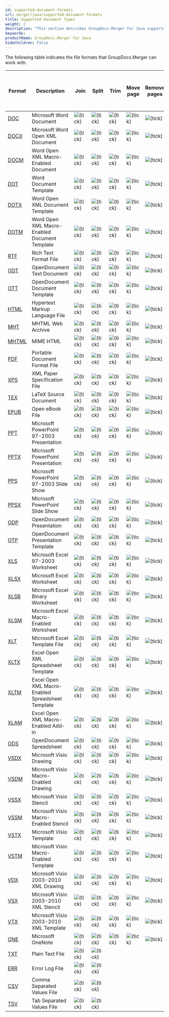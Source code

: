 ```yaml
---
id: supported-document-formats
url: merger/java/supported-document-formats
title: Supported Document Types
weight: 2
description: "This section describes GroupDocs.Merger for Java supported document types"
keywords: 
productName: GroupDocs.Merger for Java
hideChildren: False
---
```

The following table indicates the file formats that GroupDocs.Merger can work with.

| Format | Description | Join | Split | Trim | Move page | Remove pages | Swap pages | Change page orientation | Rotate pages | Import document | Cross-format merge to PDF / XPS | Cross-format merge to DOC / DOCX |
| --- | --- | --- | --- | --- | --- | --- | --- | --- | --- | --- | --- | --- |
| [DOC](https://wiki.fileformat.com/word-processing/doc/) | Microsoft Word Document | ![(tick)](merger/net/images/check.png) | ![(tick)](merger/net/images/check.png) | ![(tick)](merger/net/images/check.png) | ![(tick)](merger/net/images/check.png) | ![(tick)](merger/net/images/check.png) | ![(tick)](merger/net/images/check.png) | ![(tick)](merger/net/images/check.png) |   | ![(tick)](merger/net/images/check.png) | ![(tick)](merger/net/images/check.png) |   |
| [DOCX](https://wiki.fileformat.com/word-processing/docx/) | Microsoft Word Open XML Document | ![(tick)](merger/net/images/check.png) | ![(tick)](merger/net/images/check.png) | ![(tick)](merger/net/images/check.png) | ![(tick)](merger/net/images/check.png) | ![(tick)](merger/net/images/check.png) | ![(tick)](merger/net/images/check.png) | ![(tick)](merger/net/images/check.png) |   | ![(tick)](merger/net/images/check.png) | ![(tick)](merger/net/images/check.png) |   |
| [DOCM](https://wiki.fileformat.com/word-processing/docm/) | Word Open XML Macro-Enabled Document | ![(tick)](merger/net/images/check.png) | ![(tick)](merger/net/images/check.png) | ![(tick)](merger/net/images/check.png) | ![(tick)](merger/net/images/check.png) | ![(tick)](merger/net/images/check.png) | ![(tick)](merger/net/images/check.png) | ![(tick)](merger/net/images/check.png) |   | ![(tick)](merger/net/images/check.png) | ![(tick)](merger/net/images/check.png) |   |
| [DOT](https://wiki.fileformat.com/word-processing/dot/) | Word Document Template | ![(tick)](merger/net/images/check.png) | ![(tick)](merger/net/images/check.png) | ![(tick)](merger/net/images/check.png) | ![(tick)](merger/net/images/check.png) | ![(tick)](merger/net/images/check.png) | ![(tick)](merger/net/images/check.png) | ![(tick)](merger/net/images/check.png) |   | ![(tick)](merger/net/images/check.png) | ![(tick)](merger/net/images/check.png) |   |
| [DOTX](https://wiki.fileformat.com/word-processing/dotx/) | Word Open XML Document Template | ![(tick)](merger/net/images/check.png) | ![(tick)](merger/net/images/check.png) | ![(tick)](merger/net/images/check.png) | ![(tick)](merger/net/images/check.png) | ![(tick)](merger/net/images/check.png) | ![(tick)](merger/net/images/check.png) | ![(tick)](merger/net/images/check.png) |   | ![(tick)](merger/net/images/check.png) | ![(tick)](merger/net/images/check.png) |   |
| [DOTM](https://wiki.fileformat.com/word-processing/dotm/) | Word Open XML Macro-Enabled Document Template | ![(tick)](merger/net/images/check.png) | ![(tick)](merger/net/images/check.png) | ![(tick)](merger/net/images/check.png) | ![(tick)](merger/net/images/check.png) | ![(tick)](merger/net/images/check.png) | ![(tick)](merger/net/images/check.png) | ![(tick)](merger/net/images/check.png) |   | ![(tick)](merger/net/images/check.png) | ![(tick)](merger/net/images/check.png) |   |
| [RTF](https://wiki.fileformat.com/word-processing/rtf/) | Rich Text Format File | ![(tick)](merger/net/images/check.png) | ![(tick)](merger/net/images/check.png) | ![(tick)](merger/net/images/check.png) | ![(tick)](merger/net/images/check.png) | ![(tick)](merger/net/images/check.png) | ![(tick)](merger/net/images/check.png) | ![(tick)](merger/net/images/check.png) |   | ![(tick)](merger/net/images/check.png) | ![(tick)](merger/net/images/check.png) |   |
| [ODT](https://wiki.fileformat.com/word-processing/odt/) | OpenDocument Text Document | ![(tick)](merger/net/images/check.png) | ![(tick)](merger/net/images/check.png) | ![(tick)](merger/net/images/check.png) | ![(tick)](merger/net/images/check.png) | ![(tick)](merger/net/images/check.png) | ![(tick)](merger/net/images/check.png) | ![(tick)](merger/net/images/check.png) |   | ![(tick)](merger/net/images/check.png) | ![(tick)](merger/net/images/check.png) |   |
| [OTT](https://wiki.fileformat.com/word-processing/ott/) | OpenDocument Document Template | ![(tick)](merger/net/images/check.png) | ![(tick)](merger/net/images/check.png) | ![(tick)](merger/net/images/check.png) | ![(tick)](merger/net/images/check.png) | ![(tick)](merger/net/images/check.png) | ![(tick)](merger/net/images/check.png) | ![(tick)](merger/net/images/check.png) |   | ![(tick)](merger/net/images/check.png) | ![(tick)](merger/net/images/check.png) |   |
| [HTML](https://wiki.fileformat.com/web/html/) | Hypertext Markup Language File | ![(tick)](merger/net/images/check.png) | ![(tick)](merger/net/images/check.png) | ![(tick)](merger/net/images/check.png) | ![(tick)](merger/net/images/check.png) | ![(tick)](merger/net/images/check.png) | ![(tick)](merger/net/images/check.png) | ![(tick)](merger/net/images/check.png) |   |   | ![(tick)](merger/net/images/check.png) |   |
| [MHT](https://wiki.fileformat.com/web/mhtml/) | MHTML Web Archive | ![(tick)](merger/net/images/check.png) | ![(tick)](merger/net/images/check.png) | ![(tick)](merger/net/images/check.png) | ![(tick)](merger/net/images/check.png) | ![(tick)](merger/net/images/check.png) | ![(tick)](merger/net/images/check.png) | ![(tick)](merger/net/images/check.png) |   |   |   |   |
| [MHTML](https://wiki.fileformat.com/web/mhtml/) | MIME HTML | ![(tick)](merger/net/images/check.png) | ![(tick)](merger/net/images/check.png) | ![(tick)](merger/net/images/check.png) | ![(tick)](merger/net/images/check.png) | ![(tick)](merger/net/images/check.png) | ![(tick)](merger/net/images/check.png) | ![(tick)](merger/net/images/check.png) |   |   |   |   |
| [PDF](https://wiki.fileformat.com/view/pdf/) | Portable Document Format File | ![(tick)](merger/net/images/check.png) | ![(tick)](merger/net/images/check.png) | ![(tick)](merger/net/images/check.png) | ![(tick)](merger/net/images/check.png) | ![(tick)](merger/net/images/check.png) | ![(tick)](merger/net/images/check.png) | ![(tick)](merger/net/images/check.png) | ![(tick)](merger/net/images/check.png) | ![(tick)](merger/net/images/check.png) | ![(tick)](merger/net/images/check.png) | ![(tick)](merger/net/images/check.png) |
| [XPS](https://wiki.fileformat.com/page-description-language/xps/) | XML Paper Specification File | ![(tick)](merger/net/images/check.png) | ![(tick)](merger/net/images/check.png) | ![(tick)](merger/net/images/check.png) | ![(tick)](merger/net/images/check.png) | ![(tick)](merger/net/images/check.png) | ![(tick)](merger/net/images/check.png) | ![(tick)](merger/net/images/check.png) | ![(tick)](merger/net/images/check.png) |   | ![(tick)](merger/net/images/check.png) | ![(tick)](merger/net/images/check.png) |
| [TEX](https://wiki.fileformat.com/page-description-language/tex/) | LaTeX Source Document | ![(tick)](merger/net/images/check.png) | ![(tick)](merger/net/images/check.png) | ![(tick)](merger/net/images/check.png) | ![(tick)](merger/net/images/check.png) | ![(tick)](merger/net/images/check.png) | ![(tick)](merger/net/images/check.png) | ![(tick)](merger/net/images/check.png) | ![(tick)](merger/net/images/check.png) |   | ![(tick)](merger/net/images/check.png) | ![(tick)](merger/net/images/check.png) |
| [EPUB](https://wiki.fileformat.com/ebook/epub/) | Open eBook File | ![(tick)](merger/net/images/check.png) | ![(tick)](merger/net/images/check.png) | ![(tick)](merger/net/images/check.png) | ![(tick)](merger/net/images/check.png) | ![(tick)](merger/net/images/check.png) | ![(tick)](merger/net/images/check.png) | ![(tick)](merger/net/images/check.png) | ![(tick)](merger/net/images/check.png) |   | ![(tick)](merger/net/images/check.png) | ![(tick)](merger/net/images/check.png) |
| [PPT](https://wiki.fileformat.com/presentation/ppt/) | Microsoft PowerPoint 97-2003 Presentation | ![(tick)](merger/net/images/check.png) | ![(tick)](merger/net/images/check.png) | ![(tick)](merger/net/images/check.png) | ![(tick)](merger/net/images/check.png) | ![(tick)](merger/net/images/check.png) | ![(tick)](merger/net/images/check.png) | ![(tick)](merger/net/images/check.png) |   | ![(tick)](merger/net/images/check.png) | ![(tick)](merger/net/images/check.png) |   |
| [PPTX](https://wiki.fileformat.com/presentation/pptx/) | Microsoft PowerPoint Presentation | ![(tick)](merger/net/images/check.png) | ![(tick)](merger/net/images/check.png) | ![(tick)](merger/net/images/check.png) | ![(tick)](merger/net/images/check.png) | ![(tick)](merger/net/images/check.png) | ![(tick)](merger/net/images/check.png) | ![(tick)](merger/net/images/check.png) |   | ![(tick)](merger/net/images/check.png) | ![(tick)](merger/net/images/check.png) |   |
| [PPS](https://wiki.fileformat.com/presentation/pps/) | Microsoft PowerPoint 97-2003 Slide Show | ![(tick)](merger/net/images/check.png) | ![(tick)](merger/net/images/check.png) | ![(tick)](merger/net/images/check.png) | ![(tick)](merger/net/images/check.png) | ![(tick)](merger/net/images/check.png) | ![(tick)](merger/net/images/check.png) | ![(tick)](merger/net/images/check.png) |   | ![(tick)](merger/net/images/check.png) | ![(tick)](merger/net/images/check.png) |   |
| [PPSX](https://wiki.fileformat.com/presentation/ppsx/) | Microsoft PowerPoint Slide Show | ![(tick)](merger/net/images/check.png) | ![(tick)](merger/net/images/check.png) | ![(tick)](merger/net/images/check.png) | ![(tick)](merger/net/images/check.png) | ![(tick)](merger/net/images/check.png) | ![(tick)](merger/net/images/check.png) | ![(tick)](merger/net/images/check.png) |   | ![(tick)](merger/net/images/check.png) | ![(tick)](merger/net/images/check.png) |   |
| [ODP](https://wiki.fileformat.com/presentation/odp/) | OpenDocument Presentation | ![(tick)](merger/net/images/check.png) | ![(tick)](merger/net/images/check.png) | ![(tick)](merger/net/images/check.png) | ![(tick)](merger/net/images/check.png) | ![(tick)](merger/net/images/check.png) | ![(tick)](merger/net/images/check.png) | ![(tick)](merger/net/images/check.png) |   | ![(tick)](merger/net/images/check.png) | ![(tick)](merger/net/images/check.png) |   |
| [OTP](https://wiki.fileformat.com/presentation/otp/) | OpenDocument Presentation Template | ![(tick)](merger/net/images/check.png) | ![(tick)](merger/net/images/check.png) | ![(tick)](merger/net/images/check.png) | ![(tick)](merger/net/images/check.png) | ![(tick)](merger/net/images/check.png) | ![(tick)](merger/net/images/check.png) | ![(tick)](merger/net/images/check.png) |   | ![(tick)](merger/net/images/check.png) | ![(tick)](merger/net/images/check.png) |   |
| [XLS](https://wiki.fileformat.com/spreadsheet/xls/) | Microsoft Excel 97-2003 Worksheet | ![(tick)](merger/net/images/check.png) | ![(tick)](merger/net/images/check.png) | ![(tick)](merger/net/images/check.png) | ![(tick)](merger/net/images/check.png) | ![(tick)](merger/net/images/check.png) | ![(tick)](merger/net/images/check.png) | ![(tick)](merger/net/images/check.png) |   | ![(tick)](merger/net/images/check.png) | ![(tick)](merger/net/images/check.png) |   |
| [XLSX](https://wiki.fileformat.com/spreadsheet/xlsx/) | Microsoft Excel Worksheet | ![(tick)](merger/net/images/check.png) | ![(tick)](merger/net/images/check.png) | ![(tick)](merger/net/images/check.png) | ![(tick)](merger/net/images/check.png) | ![(tick)](merger/net/images/check.png) | ![(tick)](merger/net/images/check.png) | ![(tick)](merger/net/images/check.png) |   | ![(tick)](merger/net/images/check.png) | ![(tick)](merger/net/images/check.png) |   |
| [XLSB](https://wiki.fileformat.com/spreadsheet/xlsb/) | Microsoft Excel Binary Worksheet | ![(tick)](merger/net/images/check.png) | ![(tick)](merger/net/images/check.png) | ![(tick)](merger/net/images/check.png) | ![(tick)](merger/net/images/check.png) | ![(tick)](merger/net/images/check.png) | ![(tick)](merger/net/images/check.png) | ![(tick)](merger/net/images/check.png) |   | ![(tick)](merger/net/images/check.png) | ![(tick)](merger/net/images/check.png) |   |
| [XLSM](https://wiki.fileformat.com/spreadsheet/xlsm/) | Microsoft Excel Macro-Enabled Worksheet | ![(tick)](merger/net/images/check.png) | ![(tick)](merger/net/images/check.png) | ![(tick)](merger/net/images/check.png) | ![(tick)](merger/net/images/check.png) | ![(tick)](merger/net/images/check.png) | ![(tick)](merger/net/images/check.png) | ![(tick)](merger/net/images/check.png) |   | ![(tick)](merger/net/images/check.png) | ![(tick)](merger/net/images/check.png) |   |
| [XLT](https://wiki.fileformat.com/spreadsheet/xlt/) | Microsoft Excel Template File | ![(tick)](merger/net/images/check.png) | ![(tick)](merger/net/images/check.png) | ![(tick)](merger/net/images/check.png) | ![(tick)](merger/net/images/check.png) | ![(tick)](merger/net/images/check.png) | ![(tick)](merger/net/images/check.png) | ![(tick)](merger/net/images/check.png) |   | ![(tick)](merger/net/images/check.png) | ![(tick)](merger/net/images/check.png) |   |
| [XLTX](https://wiki.fileformat.com/spreadsheet/xltx/) | Excel Open XML Spreadsheet Template | ![(tick)](merger/net/images/check.png) | ![(tick)](merger/net/images/check.png) | ![(tick)](merger/net/images/check.png) | ![(tick)](merger/net/images/check.png) | ![(tick)](merger/net/images/check.png) | ![(tick)](merger/net/images/check.png) | ![(tick)](merger/net/images/check.png) |   | ![(tick)](merger/net/images/check.png) | ![(tick)](merger/net/images/check.png) |   |
| [XLTM](https://wiki.fileformat.com/spreadsheet/xltm/) | Excel Open XML Macro-Enabled Spreadsheet Template | ![(tick)](merger/net/images/check.png) | ![(tick)](merger/net/images/check.png) | ![(tick)](merger/net/images/check.png) | ![(tick)](merger/net/images/check.png) | ![(tick)](merger/net/images/check.png) | ![(tick)](merger/net/images/check.png) | ![(tick)](merger/net/images/check.png) |   | ![(tick)](merger/net/images/check.png) | ![(tick)](merger/net/images/check.png) |   |
| [XLAM](https://www.file-extension.org/extensions/xlam) | Excel Open XML Macro-Enabled Add-in | ![(tick)](merger/net/images/check.png) | ![(tick)](merger/net/images/check.png) | ![(tick)](merger/net/images/check.png) | ![(tick)](merger/net/images/check.png) | ![(tick)](merger/net/images/check.png) | ![(tick)](merger/net/images/check.png) | ![(tick)](merger/net/images/check.png) |   | ![(tick)](merger/net/images/check.png) | ![(tick)](merger/net/images/check.png) |   |
| [ODS](https://wiki.fileformat.com/spreadsheet/ods/) | OpenDocument Spreadsheet | ![(tick)](merger/net/images/check.png) | ![(tick)](merger/net/images/check.png) | ![(tick)](merger/net/images/check.png) | ![(tick)](merger/net/images/check.png) | ![(tick)](merger/net/images/check.png) | ![(tick)](merger/net/images/check.png) | ![(tick)](merger/net/images/check.png) |   | ![(tick)](merger/net/images/check.png) | ![(tick)](merger/net/images/check.png) |   |
| [VSDX](https://wiki.fileformat.com/image/vsdx/) | Microsoft Visio Drawing | ![(tick)](merger/net/images/check.png) | ![(tick)](merger/net/images/check.png) | ![(tick)](merger/net/images/check.png) | ![(tick)](merger/net/images/check.png) | ![(tick)](merger/net/images/check.png) | ![(tick)](merger/net/images/check.png) | ![(tick)](merger/net/images/check.png) |   | ![(tick)](merger/net/images/check.png) |   |   |
| [VSDM](https://wiki.fileformat.com/image/vsdm/) | Microsoft Visio Macro-Enabled Drawing | ![(tick)](merger/net/images/check.png) | ![(tick)](merger/net/images/check.png) | ![(tick)](merger/net/images/check.png) | ![(tick)](merger/net/images/check.png) | ![(tick)](merger/net/images/check.png) | ![(tick)](merger/net/images/check.png) | ![(tick)](merger/net/images/check.png) |   | ![(tick)](merger/net/images/check.png) |   |   |
| [VSSX](https://wiki.fileformat.com/image/vssx/) | Microsoft Visio Stencil | ![(tick)](merger/net/images/check.png) | ![(tick)](merger/net/images/check.png) | ![(tick)](merger/net/images/check.png) | ![(tick)](merger/net/images/check.png) | ![(tick)](merger/net/images/check.png) | ![(tick)](merger/net/images/check.png) | ![(tick)](merger/net/images/check.png) |   | ![(tick)](merger/net/images/check.png) |   |   |
| [VSSM](https://wiki.fileformat.com/image/vssm/) | Microsoft Visio Macro-Enabled Stencil | ![(tick)](merger/net/images/check.png) | ![(tick)](merger/net/images/check.png) | ![(tick)](merger/net/images/check.png) | ![(tick)](merger/net/images/check.png) | ![(tick)](merger/net/images/check.png) | ![(tick)](merger/net/images/check.png) | ![(tick)](merger/net/images/check.png) |   | ![(tick)](merger/net/images/check.png) |   |   |
| [VSTX](https://wiki.fileformat.com/image/vstx/) | Microsoft Visio Template | ![(tick)](merger/net/images/check.png) | ![(tick)](merger/net/images/check.png) | ![(tick)](merger/net/images/check.png) | ![(tick)](merger/net/images/check.png) | ![(tick)](merger/net/images/check.png) | ![(tick)](merger/net/images/check.png) | ![(tick)](merger/net/images/check.png) |   | ![(tick)](merger/net/images/check.png) |   |   |
| [VSTM](https://wiki.fileformat.com/image/vstm/) | Microsoft Visio Macro-Enabled Template | ![(tick)](merger/net/images/check.png) | ![(tick)](merger/net/images/check.png) | ![(tick)](merger/net/images/check.png) | ![(tick)](merger/net/images/check.png) | ![(tick)](merger/net/images/check.png) | ![(tick)](merger/net/images/check.png) | ![(tick)](merger/net/images/check.png) |   | ![(tick)](merger/net/images/check.png) |   |   |
| [VDX](https://wiki.fileformat.com/image/vdx/) | Microsoft Visio 2003-2010 XML Drawing | ![(tick)](merger/net/images/check.png) | ![(tick)](merger/net/images/check.png) | ![(tick)](merger/net/images/check.png) | ![(tick)](merger/net/images/check.png) | ![(tick)](merger/net/images/check.png) | ![(tick)](merger/net/images/check.png) | ![(tick)](merger/net/images/check.png) |   | ![(tick)](merger/net/images/check.png) |   |   |
| [VSX](https://wiki.fileformat.com/image/vsx/) | Microsoft Visio 2003-2010 XML Stencil | ![(tick)](merger/net/images/check.png) | ![(tick)](merger/net/images/check.png) | ![(tick)](merger/net/images/check.png) | ![(tick)](merger/net/images/check.png) | ![(tick)](merger/net/images/check.png) | ![(tick)](merger/net/images/check.png) | ![(tick)](merger/net/images/check.png) |   | ![(tick)](merger/net/images/check.png) |   |   |
| [VTX](https://wiki.fileformat.com/image/vtx/) | Microsoft Visio 2003-2010 XML Template | ![(tick)](merger/net/images/check.png) | ![(tick)](merger/net/images/check.png) | ![(tick)](merger/net/images/check.png) | ![(tick)](merger/net/images/check.png) | ![(tick)](merger/net/images/check.png) | ![(tick)](merger/net/images/check.png) | ![(tick)](merger/net/images/check.png) |   | ![(tick)](merger/net/images/check.png) |   |   |
| [ONE](https://wiki.fileformat.com/note-taking/one/) | Microsoft OneNote | ![(tick)](merger/net/images/check.png) | ![(tick)](merger/net/images/check.png) | ![(tick)](merger/net/images/check.png) | ![(tick)](merger/net/images/check.png) | ![(tick)](merger/net/images/check.png) | ![(tick)](merger/net/images/check.png) | ![(tick)](merger/net/images/check.png) |   |   |   |   |
| [TXT](https://wiki.fileformat.com/word-processing/txt/) | Plain Text File | ![(tick)](merger/net/images/check.png) | ![(tick)](merger/net/images/check.png) |   |   |   |   |   |   |   |   |   |
| [ERR](https://fileinfo.com/extension/err) | Error Log File | ![(tick)](merger/net/images/check.png) | ![(tick)](merger/net/images/check.png) |   |   |   |   |   |   |   |   |   |
| [CSV](https://wiki.fileformat.com/spreadsheet/csv/) | Comma Separated Values File | ![(tick)](merger/net/images/check.png) | ![(tick)](merger/net/images/check.png) |   |   |   |   |   |   |   |   |   |
| [TSV](https://wiki.fileformat.com/spreadsheet/tsv/) | Tab Separated Values File | ![(tick)](merger/net/images/check.png) | ![(tick)](merger/net/images/check.png) |   |   |   |   |   |   |   |   |   |
